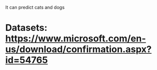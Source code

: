 It can predict cats and dogs

# Datasets: https://www.microsoft.com/en-us/download/confirmation.aspx?id=54765
